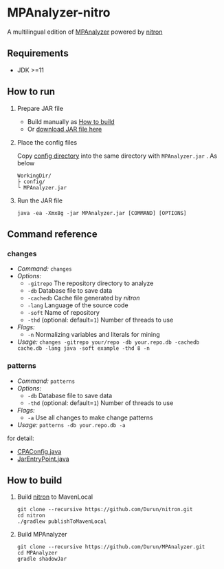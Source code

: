 MPAnalyzer-nitro
==========

A multilingual edition of [MPAnalyzer](https://github.com/YoshikiHigo/MPAnalyzer) powered by [nitron](https://github.com/Durun/nitron)

## Requirements
- JDK >=11

## How to run
1. Prepare JAR file
    - Build manually as [How to build](#how-to-build)
    - Or [download JAR file here](https://github.com/Durun/MPAnalyzer/releases/tag/v0.1-SNAPSHOT)
    
1. Place the config files

   Copy [config directory](https://github.com/Durun/nitron/tree/master/config) into the same directory with `MPAnalyzer.jar`
   . As below
    ```
    WorkingDir/
    ├ config/
    └ MPAnalyzer.jar
    ```

1. Run the JAR file
    ```
    java -ea -Xmx8g -jar MPAnalyzer.jar [COMMAND] [OPTIONS]
    ```


## Command reference
### changes
- *Command:* `changes`
- *Options:*
    - `-gitrepo` The repository directory to analyze
    - `-db` Database file to save data
    - `-cachedb` Cache file generated by *nitron*       
    - `-lang` Language of the source code
    - `-soft` Name of repository
    - `-thd` (optional: default=`1`) Number of threads to use
- *Flags:*
    - `-n` Normalizing variables and literals for mining 
- *Usage:* `changes -gitrepo your/repo -db your.repo.db -cachedb cache.db -lang java -soft example -thd 8 -n`

### patterns
- *Command:* `patterns`
- *Options:*
    - `-db` Database file to save data
    - `-thd` (optional: default=`1`) Number of threads to use
- *Flags:*
    - `-a` Use all changes to make change patterns
- *Usage:* `patterns -db your.repo.db -a`

for detail:
- [CPAConfig.java](https://github.com/Durun/MPAnalyzer/blob/master/src/main/java/yoshikihigo/cpanalyzer/CPAConfig.java)
- [JarEntryPoint.java](https://github.com/Durun/MPAnalyzer/blob/master/src/main/java/yoshikihigo/cpanalyzer/JarEntryPoint.java)


## How to build
<a name="how-to-build"></a>
1. Build [nitron](https://github.com/Durun/nitron) to MavenLocal
    ```shell
    git clone --recursive https://github.com/Durun/nitron.git
    cd nitron
    ./gradlew publishToMavenLocal
    ```
1. Build MPAnalyzer
    ```shell
    git clone --recursive https://github.com/Durun/MPAnalyzer.git
    cd MPAnalyzer
    gradle shadowJar
    ```
